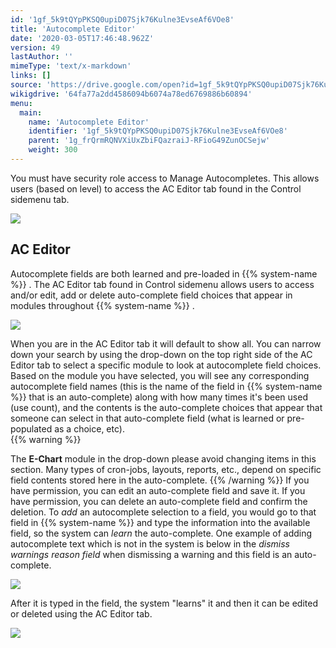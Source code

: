```yaml
---
id: '1gf_5k9tQYpPKSQ0upiD07Sjk76Kulne3EvseAf6VOe8'
title: 'Autocomplete Editor'
date: '2020-03-05T17:46:48.962Z'
version: 49
lastAuthor: ''
mimeType: 'text/x-markdown'
links: []
source: 'https://drive.google.com/open?id=1gf_5k9tQYpPKSQ0upiD07Sjk76Kulne3EvseAf6VOe8'
wikigdrive: '64fa77a2dd4586094b6074a78ed6769886b60894'
menu:
  main:
    name: 'Autocomplete Editor'
    identifier: '1gf_5k9tQYpPKSQ0upiD07Sjk76Kulne3EvseAf6VOe8'
    parent: '1g_frQrmRQNVXiUxZbiFQazraiJ-RFioG49ZunOCSejw'
    weight: 300
---
```

You must have security role access to Manage Autocompletes. This allows users (based on level) to access the AC Editor tab found in the Control sidemenu tab.
  
![](../autocomplete-editor.assets/10000201000000E000000070D33F6FFA25B471D1.png)  

  
## AC Editor  
  
Autocomplete fields are both learned and pre-loaded in {{% system-name %}} . The AC Editor tab found in Control sidemenu allows users to access and/or edit, add or delete auto-complete field choices that appear in modules throughout {{% system-name %}} .
  
![](../autocomplete-editor.assets/10000201000004CF00000109C3D46A6FE83E18A1.png)  

When you are in the AC Editor tab it will default to show all. You can narrow down your search by using the drop-down on the top right side of the AC Editor tab to select a specific module to look at autocomplete field choices.  
Based on the module you have selected, you will see any corresponding autocomplete field names (this is the name of the field in {{% system-name %}} that is an auto-complete) along with how many times it's been used (use count), and the contents is the auto-complete choices that appear that someone can select in that auto-complete field (what is learned or pre-populated as a choice, etc).  
{{% warning %}}

The **E-Chart** module in the drop-down please avoid changing items in this section. Many types of cron-jobs, layouts, reports, etc., depend on specific field contents stored here in the auto-complete.
{{% /warning %}}
If you have permission, you can edit an auto-complete field and save it.
If you have permission, you can delete an auto-complete field and confirm the deletion.
To *add* an autocomplete selection to a field, you would go to that field in {{% system-name %}} and type the information into the available field, so the system can *learn* the auto-complete. One example of adding autocomplete text which is not in the system is below in the *dismiss warnings* *reason field* when dismissing a warning and this field is an auto-complete.
  
![](../autocomplete-editor.assets/10000201000002A4000000C27127C4CF7C42BEE3.png)  

After it is typed in the field, the system "learns" it and then it can be edited or deleted using the AC Editor tab.
  
![](../autocomplete-editor.assets/10000000000004CB00000095F06DB0635BA04E4A.png)  

